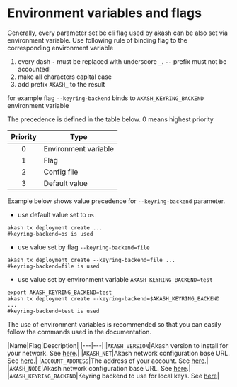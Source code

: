# Environment variables and flags

Generally, every parameter set be cli flag used by akash can be also set via environment variable.
Use following rule of binding flag to the corresponding environment variable
1. every dash `-` must be replaced with underscore `_`. `--` prefix must not be accounted!
2. make all characters capital case
3. add prefix `AKASH_` to the result

for example flag `--keyring-backend` binds to `AKASH_KEYRING_BACKEND` environment variable

The precedence is defined in the table below. 0 means highest priority

|Priority|Type|
|:---:|---|
|0|Environment variable|
|1|Flag|
|2|Config file|
|3|Default value|

Example below shows value precedence for `--keyring-backend` parameter.
- use default value set to `os`
```shell
akash tx deployment create ... 
#keyring-backend=os is used
```
- use value set by flag `--keyring-backend=file`
```shell
akash tx deployment create --keyring-backend=file ...
#keyring-backend=file is used 
```
- use value set by environment variable `AKASH_KEYRING_BACKEND=test`
```shell
export AKASH_KEYRING_BACKEND=test 
akash tx deployment create --keyring-backend=$AKASH_KEYRING_BACKEND ...
#keyring-backend=test is used 
```

The use of environment variables is recommended so that you can easily follow the commands used in the documentation.

|Name|Flag|Description|
|---|---|
|`AKASH_VERSION`|Akash version to install for your network.  See [here](/guides/version.md).|
|`AKASH_NET`|Akash network configuration base URL. See [here](/guides/version.md).|
|`ACCOUNT_ADDRESS`|The address of your account.  See [here](/guides/wallet/README.md#account-address).|
|`AKASH_NODE`|Akash network configuration base URL. See [here](/guides/version.md).|
|`AKASH_KEYRING_BACKEND`|Keyring backend to use for local keys.  See [here](/guides/wallet/README.md)|
